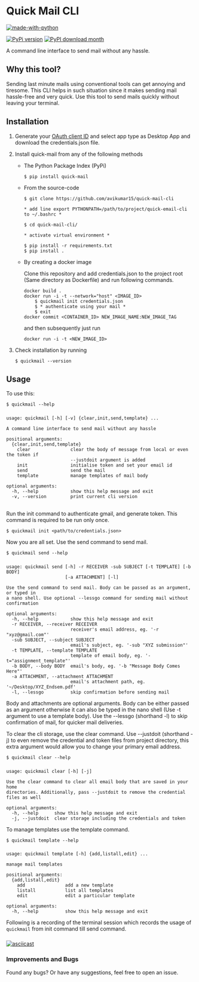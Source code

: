 Quick Mail CLI
=================

[![made-with-python](https://img.shields.io/badge/Made%20with-Python-1f425f.svg)](https://www.python.org/)

[![PyPi version](https://badgen.net/pypi/v/quick-mail/)](https://pypi.org/project/quick-mail/)
[![PyPI download month](https://img.shields.io/pypi/dm/quick-mail.svg)](https://pypi.python.org/pypi/quick-mail/)

A command line interface to send mail without any hassle.

## Why this tool?

Sending last minute mails using conventional tools can get annoying and tiresome. This CLI helps in such situation since it makes sending mail hassle-free and very quick. Use this tool to send mails quickly without leaving your terminal.

## Installation

1. Generate your [OAuth client ID](https://console.developers.google.com/apis/credentials/) and select app type as Desktop App and download the credentials.json file.

2. Install quick-mail from any of the following methods 

	* The Python Package Index (PyPi)
	
		```
		$ pip install quick-mail
		```

	* From the source-code

		```
		$ git clone https://github.com/avikumar15/quick-mail-cli

		* add line export PYTHONPATH=/path/to/project/quick-email-cli to ~/.bashrc *

		$ cd quick-mail-cli/

		* activate virtual environment *

		$ pip install -r requirements.txt
		$ pip install .
		 ```


	* By creating a docker image

		Clone this repository and add credentials.json to the project root (Same directory as Dockerfile) and run following commands.

		```
		docker build .
		docker run -i -t --network="host" <IMAGE_ID>
			$ quickmail init credentials.json
			$ * authenticate using your mail *
			$ exit
		docker commit <CONTAINER_ID> NEW_IMAGE_NAME:NEW_IMAGE_TAG
		```

		and then subsequently just run
	
		```
		docker run -i -t <NEW_IMAGE_ID>
		```

3. Check installation by running
	
	```
	$ quickmail --version
	```

## Usage


To use this:

	$ quickmail --help

<h3></h3>

```
usage: quickmail [-h] [-v] {clear,init,send,template} ...

A command line interface to send mail without any hassle

positional arguments:
  {clear,init,send,template}
    clear               clear the body of message from local or even the token if
                        --justdoit argument is added
    init                initialise token and set your email id
    send                send the mail
    template            manage templates of mail body

optional arguments:
  -h, --help            show this help message and exit
  -v, --version         print current cli version

```

<h2></h2>

Run the init command to authenticate gmail, and generate token. This command is required to be run only once.

```
$ quickmail init <path/to/credentials.json>
```

Now you are all set. Use the send command to send mail.


	$ quickmail send --help

<h3></h3>

```
usage: quickmail send [-h] -r RECEIVER -sub SUBJECT [-t TEMPLATE] [-b BODY]
                      [-a ATTACHMENT] [-l]

Use the send command to send mail. Body can be passed as an argument, or typed in
a nano shell. Use optional --lessgo command for sending mail without confirmation

optional arguments:
  -h, --help            show this help message and exit
  -r RECEIVER, --receiver RECEIVER
                        receiver's email address, eg. '-r "xyz@gmail.com"'
  -sub SUBJECT, --subject SUBJECT
                        email's subject, eg. '-sub "XYZ submission"'
  -t TEMPLATE, --template TEMPLATE
                        template of email body, eg. '-t="assignment_template"'
  -b BODY, --body BODY  email's body, eg. '-b "Message Body Comes Here"'
  -a ATTACHMENT, --attachment ATTACHMENT
                        email's attachment path, eg. '~/Desktop/XYZ_Endsem.pdf'
  -l, --lessgo          skip confirmation before sending mail

```

Body and attachments are optional arguments. Body can be either passed as an argument otherwise it can also be typed in the nano shell (Use -t argument to use a template body). Use the --lessgo (shorthand -l) to skip confirmation of mail, for quicker mail deliveries.

To clear the cli storage, use the clear command. Use --justdoit (shorthand -j) to even remove the credential and token files from project directory, this extra argument would allow you to change your primary email address.


	$ quickmail clear --help

<h3></h3>

```
usage: quickmail clear [-h] [-j]

Use the clear command to clear all email body that are saved in your home
directories. Additionally, pass --justdoit to remove the credential files as well

optional arguments:
  -h, --help      show this help message and exit
  -j, --justdoit  clear storage including the credentials and token

```

To manage templates use the template command.

	$ quickmail template --help
	
<h3></h3>

```
usage: quickmail template [-h] {add,listall,edit} ...

manage mail templates

positional arguments:
  {add,listall,edit}
    add               add a new template
    listall           list all templates
    edit              edit a particular template

optional arguments:
  -h, --help          show this help message and exit

```

Following is a recording of the terminal session which records the usage of `quickmail` from init command till send command. 

<h3></h3>

[![asciicast](https://asciinema.org/a/78mPkSTa0rTK3TXhnkgRDP6RO.svg)](https://asciinema.org/a/78mPkSTa0rTK3TXhnkgRDP6RO)

### Improvements and Bugs

Found any bugs? Or have any suggestions, feel free to open an issue.
